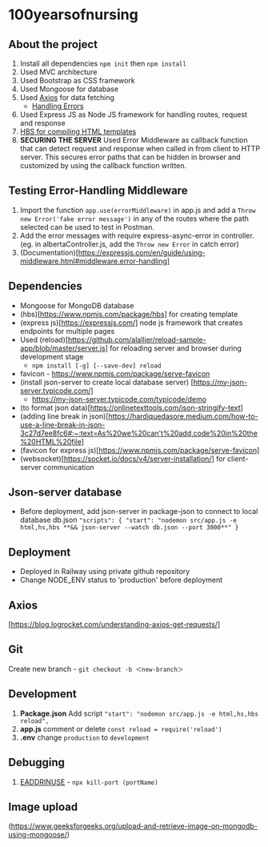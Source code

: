 # 100yearsofnursing

## About the project

1. Install all dependencies `npm init` then `npm install`
2. Used MVC architecture
3. Used Bootstrap as CSS framework
4. Used Mongoose for database
5. Used [Axios](https://axios-http.com/) for data fetching
   - [Handling Errors](https://axios-http.com/docs/handling_errors)
6. Used Express JS as Node JS framework for handling routes, request and response
7. [HBS for compiling HTML templates](https://www.npmjs.com/package/express-hbs)
8. **SECURING THE SERVER** Used Error Middleware as callback function that can detect request and response when called in from client to HTTP server. This secures error paths that can be hidden in browser and customized by using the callback function written.

## Testing Error-Handling Middleware

1. Import the function `app.use(errorMiddleware)` in app.js and add a `Throw new Error('fake error message')` in any of the routes where the path selected can be used to test in Postman.
2. Add the error messages with require express-async-error in controller. (eg. in albertaController.js, add the `Throw new Error` in catch error)
3. (Documentation)[https://expressjs.com/en/guide/using-middleware.html#middleware.error-handling]

## Dependencies

- Mongoose for MongoDB database
- (hbs)[https://www.npmjs.com/package/hbs] for creating template
- (express js)[https://expressjs.com/] node js framework that creates endpoints for multiple pages
- Used (reload)[https://github.com/alallier/reload-sample-app/blob/master/server.js] for reloading server and browser during development stage
  - `npm install [-g] [--save-dev] reload`
- favicon - https://www.npmjs.com/package/serve-favicon
- (install json-server to create local database server) [https://my-json-server.typicode.com/]
  - https://my-json-server.typicode.com/typicode/demo
- (to format json data)[https://onlinetexttools.com/json-stringify-text]
- (adding line break in json)[https://hardiquedasore.medium.com/how-to-use-a-line-break-in-json-3c27d7ee8fc6#:~:text=As%20we%20can't%20add,code%20in%20the%20HTML%20file]
- (favicon for express js)[https://www.npmjs.com/package/serve-favicon]
- (websocket)[https://socket.io/docs/v4/server-installation/] for client-server communication

## Json-server database

- Before deployment, add json-server in package-json to connect to local database db.json
  `"scripts": {
    "start": "nodemon src/app.js -e html,hs,hbs **&& json-server --watch db.json --port 3000**"
}`

## Deployment

- Deployed in Railway using private github repository
- Change NODE_ENV status to 'production' before deployment

## Axios

[https://blog.logrocket.com/understanding-axios-get-requests/]

## Git

Create new branch - `git checkout -b ＜new-branch＞`

## Development

1. **Package.json** Add script `"start": "nodemon src/app.js -e html,hs,hbs reload",`
2. **app.js** comment or delete `const reload = require('reload')`
3. **.env** change `production` to `development`

## Debugging

1. [EADDRINUSE](https://dev.to/keoshaug/error-listen-eaddrinuse-address-already-in-use-json-548f) - `npx kill-port (portName)`

## Image upload

(https://www.geeksforgeeks.org/upload-and-retrieve-image-on-mongodb-using-mongoose/)
